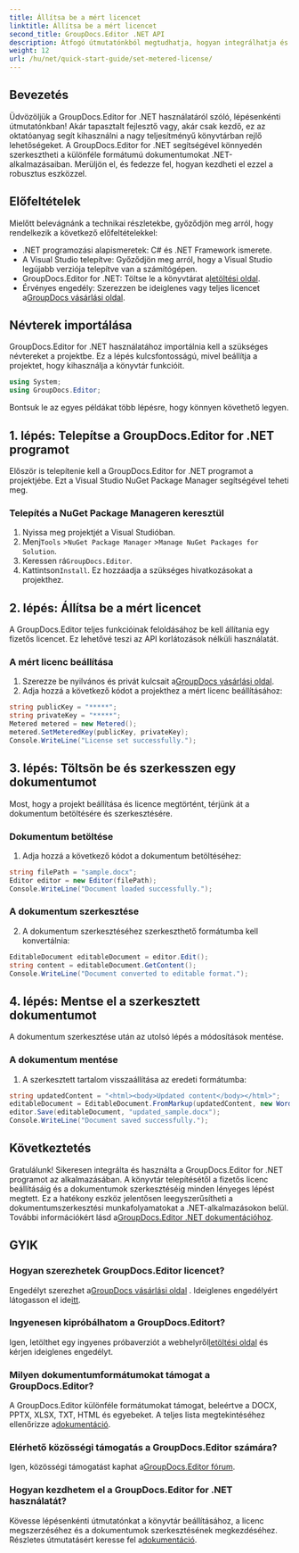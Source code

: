```yaml
---
title: Állítsa be a mért licencet
linktitle: Állítsa be a mért licencet
second_title: GroupDocs.Editor .NET API
description: Átfogó útmutatónkból megtudhatja, hogyan integrálhatja és használhatja a GroupDocs.Editor for .NET programot. Oldja fel a hatékony dokumentumszerkesztési funkciókat .NET-alkalmazásaiban.
weight: 12
url: /hu/net/quick-start-guide/set-metered-license/
---
```

## Bevezetés
Üdvözöljük a GroupDocs.Editor for .NET használatáról szóló, lépésenkénti útmutatónkban! Akár tapasztalt fejlesztő vagy, akár csak kezdő, ez az oktatóanyag segít kihasználni a nagy teljesítményű könyvtárban rejlő lehetőségeket. A GroupDocs.Editor for .NET segítségével könnyedén szerkesztheti a különféle formátumú dokumentumokat .NET-alkalmazásaiban. Merüljön el, és fedezze fel, hogyan kezdheti el ezzel a robusztus eszközzel.
## Előfeltételek
Mielőtt belevágnánk a technikai részletekbe, győződjön meg arról, hogy rendelkezik a következő előfeltételekkel:
- .NET programozási alapismeretek: C# és .NET Framework ismerete.
- A Visual Studio telepítve: Győződjön meg arról, hogy a Visual Studio legújabb verziója telepítve van a számítógépen.
-  GroupDocs.Editor for .NET: Töltse le a könyvtárat a[letöltési oldal](https://releases.groupdocs.com/editor/net/).
-  Érvényes engedély: Szerezzen be ideiglenes vagy teljes licencet a[GroupDocs vásárlási oldal](https://purchase.groupdocs.com/temporary-license/).
## Névterek importálása
GroupDocs.Editor for .NET használatához importálnia kell a szükséges névtereket a projektbe. Ez a lépés kulcsfontosságú, mivel beállítja a projektet, hogy kihasználja a könyvtár funkcióit.
```csharp
using System;
using GroupDocs.Editor;
```
Bontsuk le az egyes példákat több lépésre, hogy könnyen követhető legyen.
## 1. lépés: Telepítse a GroupDocs.Editor for .NET programot
Először is telepítenie kell a GroupDocs.Editor for .NET programot a projektjébe. Ezt a Visual Studio NuGet Package Manager segítségével teheti meg.
### Telepítés a NuGet Package Manageren keresztül
1. Nyissa meg projektjét a Visual Studióban.
2.  Menj`Tools` >`NuGet Package Manager` >`Manage NuGet Packages for Solution`.
3.  Keressen rá`GroupDocs.Editor`.
4.  Kattintson`Install`.
Ez hozzáadja a szükséges hivatkozásokat a projekthez.
## 2. lépés: Állítsa be a mért licencet
A GroupDocs.Editor teljes funkcióinak feloldásához be kell állítania egy fizetős licencet. Ez lehetővé teszi az API korlátozások nélküli használatát.
### A mért licenc beállítása
1.  Szerezze be nyilvános és privát kulcsait a[GroupDocs vásárlási oldal](https://purchase.groupdocs.com/temporary-license/).
2. Adja hozzá a következő kódot a projekthez a mért licenc beállításához:
```csharp
string publicKey = "*****";
string privateKey = "*****";
Metered metered = new Metered();
metered.SetMeteredKey(publicKey, privateKey);
Console.WriteLine("License set successfully.");
```
## 3. lépés: Töltsön be és szerkesszen egy dokumentumot
Most, hogy a projekt beállítása és licence megtörtént, térjünk át a dokumentum betöltésére és szerkesztésére.
### Dokumentum betöltése
1. Adja hozzá a következő kódot a dokumentum betöltéséhez:
```csharp
string filePath = "sample.docx";
Editor editor = new Editor(filePath);
Console.WriteLine("Document loaded successfully.");
```
### A dokumentum szerkesztése
2. A dokumentum szerkesztéséhez szerkeszthető formátumba kell konvertálnia:
```csharp
EditableDocument editableDocument = editor.Edit();
string content = editableDocument.GetContent();
Console.WriteLine("Document converted to editable format.");
```
## 4. lépés: Mentse el a szerkesztett dokumentumot
A dokumentum szerkesztése után az utolsó lépés a módosítások mentése.
### A dokumentum mentése
1. A szerkesztett tartalom visszaállítása az eredeti formátumba:
```csharp
string updatedContent = "<html><body>Updated content</body></html>";
editableDocument = EditableDocument.FromMarkup(updatedContent, new WordProcessingSaveOptions());
editor.Save(editableDocument, "updated_sample.docx");
Console.WriteLine("Document saved successfully.");
```
## Következtetés
 Gratulálunk! Sikeresen integrálta és használta a GroupDocs.Editor for .NET programot az alkalmazásában. A könyvtár telepítésétől a fizetős licenc beállításáig és a dokumentumok szerkesztéséig minden lényeges lépést megtett. Ez a hatékony eszköz jelentősen leegyszerűsítheti a dokumentumszerkesztési munkafolyamatokat a .NET-alkalmazásokon belül. További információkért lásd a[GroupDocs.Editor .NET dokumentációhoz](https://tutorials.groupdocs.com/editor/net/).
## GYIK
### Hogyan szerezhetek GroupDocs.Editor licencet?
 Engedélyt szerezhet a[GroupDocs vásárlási oldal](https://purchase.groupdocs.com/buy) . Ideiglenes engedélyért látogasson el ide[itt](https://purchase.groupdocs.com/temporary-license/).
### Ingyenesen kipróbálhatom a GroupDocs.Editort?
 Igen, letölthet egy ingyenes próbaverziót a webhelyről[letöltési oldal](https://releases.groupdocs.com/) és kérjen ideiglenes engedélyt.
### Milyen dokumentumformátumokat támogat a GroupDocs.Editor?
 A GroupDocs.Editor különféle formátumokat támogat, beleértve a DOCX, PPTX, XLSX, TXT, HTML és egyebeket. A teljes lista megtekintéséhez ellenőrizze a[dokumentáció](https://tutorials.groupdocs.com/editor/net/).
### Elérhető közösségi támogatás a GroupDocs.Editor számára?
 Igen, közösségi támogatást kaphat a[GroupDocs.Editor fórum](https://forum.groupdocs.com/c/editor/20).
### Hogyan kezdhetem el a GroupDocs.Editor for .NET használatát?
 Kövesse lépésenkénti útmutatónkat a könyvtár beállításához, a licenc megszerzéséhez és a dokumentumok szerkesztésének megkezdéséhez. Részletes útmutatásért keresse fel a[dokumentáció](https://tutorials.groupdocs.com/editor/net/).